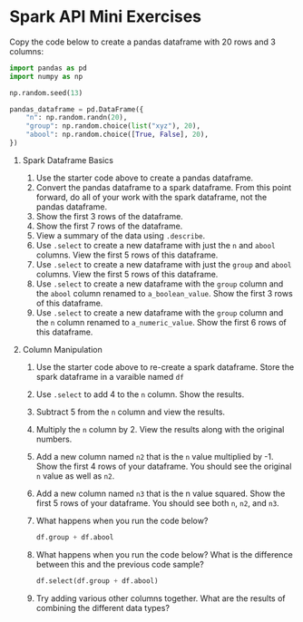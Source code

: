 # Spark API Mini Exercises

Copy the code below to create a pandas dataframe with 20 rows and 3 columns:

```python
import pandas as pd
import numpy as np

np.random.seed(13)

pandas_dataframe = pd.DataFrame({
    "n": np.random.randn(20),
    "group": np.random.choice(list("xyz"), 20),
    "abool": np.random.choice([True, False], 20),
})
```

1. Spark Dataframe Basics

    1. Use the starter code above to create a pandas dataframe.
    1. Convert the pandas dataframe to a spark dataframe. From this point
       forward, do all of your work with the spark dataframe, not the pandas
       dataframe.
    1. Show the first 3 rows of the dataframe.
    1. Show the first 7 rows of the dataframe.
    1. View a summary of the data using `.describe`.
    1. Use `.select` to create a new dataframe with just the `n` and `abool`
       columns. View the first 5 rows of this dataframe.
    1. Use `.select` to create a new dataframe with just the `group` and `abool`
       columns. View the first 5 rows of this dataframe.
    1. Use `.select` to create a new dataframe with the `group` column and the
       `abool` column renamed to `a_boolean_value`. Show the first 3 rows of
       this dataframe.
    1. Use `.select` to create a new dataframe with the `group` column and the
       `n` column renamed to `a_numeric_value`. Show the first 6 rows of this
       dataframe.

1. Column Manipulation

    1. Use the starter code above to re-create a spark dataframe. Store the
       spark dataframe in a varaible named `df`

    1. Use `.select` to add 4 to the `n` column. Show the results.

    1. Subtract 5 from the `n` column and view the results.

    1. Multiply the `n` column by 2. View the results along with the original
       numbers.

    1. Add a new column named `n2` that is the `n` value multiplied by -1. Show
       the first 4 rows of your dataframe. You should see the original `n` value
       as well as `n2`.

    1. Add a new column named `n3` that is the n value squared. Show the first 5
       rows of your dataframe. You should see both `n`, `n2`, and `n3`.

    1. What happens when you run the code below?

        ```python
        df.group + df.abool
        ```

    1. What happens when you run the code below? What is the difference between
       this and the previous code sample?

        ```python
        df.select(df.group + df.abool)
        ```

    1. Try adding various other columns together. What are the results of
       combining the different data types?

